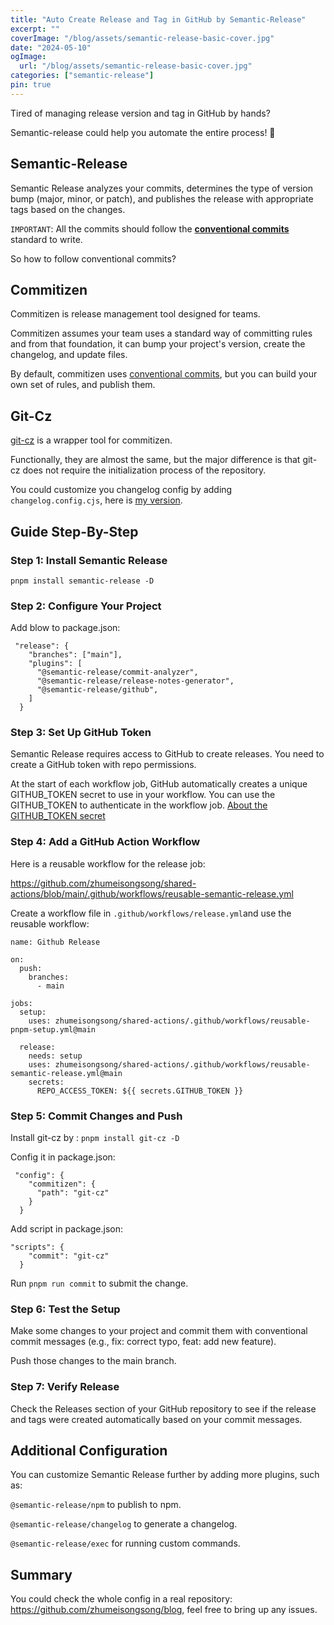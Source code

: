 ```yaml
---
title: "Auto Create Release and Tag in GitHub by Semantic-Release"
excerpt: ""
coverImage: "/blog/assets/semantic-release-basic-cover.jpg"
date: "2024-05-10"
ogImage:
  url: "/blog/assets/semantic-release-basic-cover.jpg"
categories: ["semantic-release"]
pin: true
---
```


Tired of managing release version and tag in GitHub by hands?

Semantic-release could help you automate the entire process! 🚀

## Semantic-Release

Semantic Release analyzes your commits, determines the type of version bump (major, minor, or patch), and publishes the release with appropriate tags based on the changes.

`IMPORTANT`: All the commits should follow the **[conventional commits](https://www.conventionalcommits.org)** standard to write.

So how to follow conventional commits?

## Commitizen

Commitizen is release management tool designed for teams.

Commitizen assumes your team uses a standard way of committing rules and from that foundation, it can bump your project's version, create the changelog, and update files.

By default, commitizen uses [conventional commits](https://www.conventionalcommits.org), but you can build your own set of rules, and publish them.

## Git-Cz

[git-cz](https://github.com/streamich/git-cz) is a wrapper tool for commitizen.

Functionally, they are almost the same, but the major difference is that git-cz does not require the initialization process of the repository.

You could customize you changelog config by adding `changelog.config.cjs`, here is [my version](https://github.com/zhumeisongsong/blog/blob/main/changelog.config.cjs).


## Guide Step-By-Step

### Step 1: Install Semantic Release

`pnpm install semantic-release -D`

### Step 2: Configure Your Project

Add blow to package.json:

```
 "release": {
    "branches": ["main"],
    "plugins": [
      "@semantic-release/commit-analyzer",
      "@semantic-release/release-notes-generator",
      "@semantic-release/github",
    ]
  }

```

### Step 3: Set Up GitHub Token

Semantic Release requires access to GitHub to create releases. You need to create a GitHub token with repo permissions.

At the start of each workflow job, GitHub automatically creates a unique GITHUB_TOKEN secret to use in your workflow. You can use the GITHUB_TOKEN to authenticate in the workflow job. [About the GITHUB_TOKEN secret](https://docs.github.com/en/actions/security-for-github-actions/security-guides/automatic-token-authentication#about-the-github_token-secret)



### Step 4: Add a GitHub Action Workflow

Here is a reusable workflow for the release job: 

https://github.com/zhumeisongsong/shared-actions/blob/main/.github/workflows/reusable-semantic-release.yml

Create a workflow file in `.github/workflows/release.yml`and use the reusable workflow:

```
name: Github Release

on:
  push:
    branches:
      - main

jobs:
  setup:
    uses: zhumeisongsong/shared-actions/.github/workflows/reusable-pnpm-setup.yml@main

  release:
    needs: setup
    uses: zhumeisongsong/shared-actions/.github/workflows/reusable-semantic-release.yml@main
    secrets:
      REPO_ACCESS_TOKEN: ${{ secrets.GITHUB_TOKEN }}
```

### Step 5: Commit Changes and Push

Install git-cz by : `pnpm install git-cz -D`

Config it in package.json:
```
 "config": {
    "commitizen": {
      "path": "git-cz"
    }
  }
```

Add script in package.json:

```
"scripts": {
    "commit": "git-cz"
  }
```

Run `pnpm run commit` to submit the change.

### Step 6: Test the Setup

Make some changes to your project and commit them with conventional commit messages (e.g., fix: correct typo, feat: add new feature).

Push those changes to the main branch.

### Step 7: Verify Release

Check the Releases section of your GitHub repository to see if the release and tags were created automatically based on your commit messages.

## Additional Configuration
You can customize Semantic Release further by adding more plugins, such as:

`@semantic-release/npm` to publish to npm.

`@semantic-release/changelog` to generate a changelog.

`@semantic-release/exec` for running custom commands.

## Summary

You could check the whole config in a real repository: https://github.com/zhumeisongsong/blog, feel free to bring up any issues.
